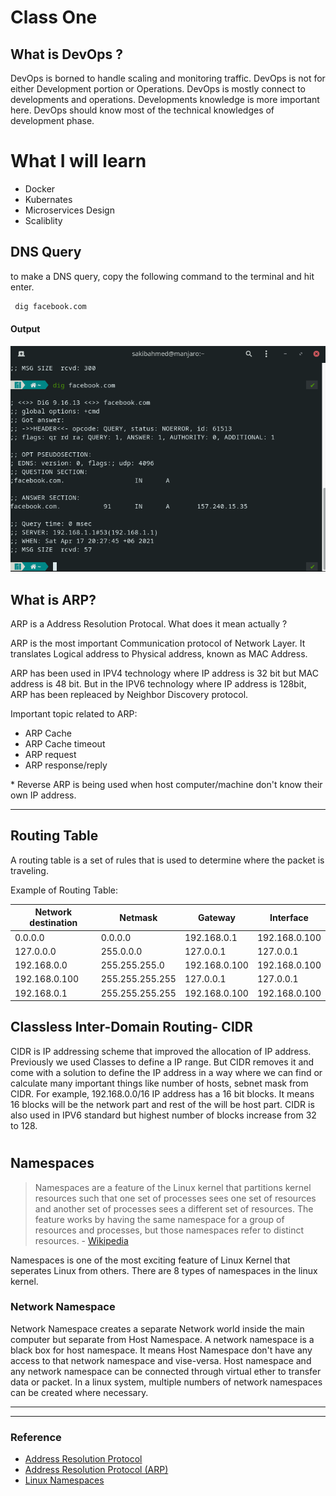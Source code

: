 # Class One
## What is DevOps ?
DevOps is borned to handle scaling and monitoring traffic. DevOps is not for either Development portion or Operations. DevOps is mostly connect to developments and operations. Developments knowledge  is more important here. DevOps should know most of the technical knowledges of development phase.

# What I will learn

* Docker
* Kubernates
* Microservices Design
* Scaliblity

## DNS Query
to make a DNS query, copy the following command to the terminal and hit enter.

```bash
 dig facebook.com
 ```

#### Output
![DNS Query](https://github.com/sakibahmed872/devops_learning/blob/master/Class%20One/dns_query.png)

## What is ARP?
ARP is a Address Resolution Protocal. What does it mean actually ? 

ARP is the most important Communication protocol of Network Layer. It translates Logical address to Physical address, known as MAC Address. 

ARP has been used in IPV4 technology where IP address is 32 bit but MAC address is 48 bit. But in the IPV6 technology where IP address is 128bit, ARP has been repleaced by Neighbor Discovery protocol.


Important topic related to ARP:
* ARP Cache
* ARP Cache timeout
* ARP request
* ARP response/reply

\* Reverse ARP is being used when host computer/machine don't know their own IP address. 

___


## Routing Table
A routing table is a set of rules that is used to determine where the packet is traveling. 

Example of Routing Table:

|Network destination | Netmask| Gateway | Interface |
|---|---|---|---
|0.0.0.0|0.0.0.0|192.168.0.1|192.168.0.100|
|127.0.0.0|	255.0.0.0|127.0.0.1|127.0.0.1|
|192.168.0.0| 255.255.255.0|	192.168.0.100| 192.168.0.100|
|192.168.0.100|	255.255.255.255|	127.0.0.1|	127.0.0.1|
|192.168.0.1|	255.255.255.255|	192.168.0.100|	192.168.0.100|



## Classless Inter-Domain Routing- CIDR
CIDR is IP addressing scheme that improved the allocation of IP address. Previously we used Classes to define a IP range. But CIDR removes it and come with a solution to define the IP address in a way where we can find or calculate many important things like number of hosts, sebnet mask from CIDR. For example, 192.168.0.0/16 IP address has a 16 bit blocks. It means 16 blocks will be the network part and rest of the will be host part. CIDR is also used in IPV6 standard but highest number of blocks increase from 32 to 128. 


#
## Namespaces
>Namespaces are a feature of the Linux kernel that partitions kernel resources such that one set of processes sees one set of resources and another set of processes sees a different set of resources. The feature works by having the same namespace for a group of resources and processes, but those namespaces refer to distinct resources. - [Wikipedia](https://en.wikipedia.org/wiki/Linux_namespaces)

Namespaces is one of the most exciting feature of Linux Kernel that seperates Linux from others. There are 8 types of namespaces in the linux kernel. 


### Network Namespace
Network Namespace creates a separate Network world inside the main computer but separate from Host Namespace. A network namespace is a black box for host namespace. It means Host Namespace don't have any access to that network namespace and vise-versa. Host namespace and any network namespace can be connected through virtual ether to transfer data or packet. In a linux system, multiple numbers of network namespaces can be created where necessary. 











___
___
### Reference

* [Address Resolution Protocol](https://en.wikipedia.org/wiki/Address_Resolution_Protocol)
* [Address Resolution Protocol (ARP)](https://searchnetworking.techtarget.com/definition/Address-Resolution-Protocol-ARP)
* [Linux Namespaces](https://en.wikipedia.org/wiki/Linux_namespaces)